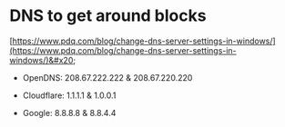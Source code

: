 # DNS to get around blocks

[https://www.pdq.com/blog/change-dns-server-settings-in-windows/](https://www.pdq.com/blog/change-dns-server-settings-in-windows/)&#x20;

* OpenDNS: 208.67.222.222 & 208.67.220.220

* Cloudflare: 1.1.1.1 & 1.0.0.1

* Google: 8.8.8.8 & 8.8.4.4
